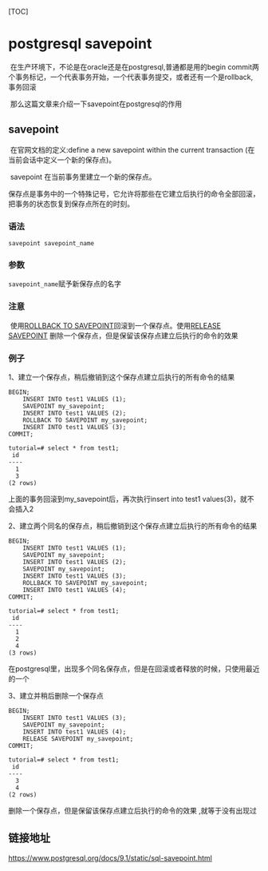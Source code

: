 [TOC]

# postgresql savepoint

​	在生产环境下，不论是在oracle还是在postgresql,普通都是用的begin commit两个事务标记，一个代表事务开始，一个代表事务提交，或者还有一个是rollback,事务回滚

​	那么这篇文章来介绍一下savepoint在postgresql的作用

## savepoint

​	在官网文档的定义:define a new savepoint within  the current transaction (在当前会话中定义一个新的保存点)。

​	savepoint 在当前事务里建立一个新的保存点。

​	保存点是事务中的一个特殊记号，它允许将那些在它建立后执行的命令全部回滚， 把事务的状态恢复到保存点所在的时刻。

### 语法

```
savepoint savepoint_name
```

### 参数

`savepoint_name`赋予新保存点的名字



### 注意

​	使用[ROLLBACK TO SAVEPOINT](http://www.postgres.cn/docs/9.4/sql-rollback-to.html)回滚到一个保存点。使用[RELEASE SAVEPOINT](http://www.postgres.cn/docs/9.4/sql-release-savepoint.html) 删除一个保存点，但是保留该保存点建立后执行的命令的效果 



### 例子

1、建立一个保存点，稍后撤销到这个保存点建立后执行的所有命令的结果

```
BEGIN;
    INSERT INTO test1 VALUES (1);
    SAVEPOINT my_savepoint;
    INSERT INTO test1 VALUES (2);
    ROLLBACK TO SAVEPOINT my_savepoint;
    INSERT INTO test1 VALUES (3);
COMMIT;
```

```
tutorial=# select * from test1;
 id 
----
  1
  3
(2 rows)

```

上面的事务回滚到my_savepoint后，再次执行insert into test1 values(3)，就不会插入2



2、建立两个同名的保存点，稍后撤销到这个保存点建立后执行的所有命令的结果

```
BEGIN;
    INSERT INTO test1 VALUES (1);
    SAVEPOINT my_savepoint;
    INSERT INTO test1 VALUES (2);
    SAVEPOINT my_savepoint;
    INSERT INTO test1 VALUES (3);
    ROLLBACK TO SAVEPOINT my_savepoint;
    INSERT INTO test1 VALUES (4);
COMMIT;
```

```
tutorial=# select * from test1;
 id 
----
  1
  2
  4
(3 rows)

```

在postgresql里，出现多个同名保存点，但是在回滚或者释放的时候，只使用最近的一个



3、建立并稍后删除一个保存点

```
BEGIN;
    INSERT INTO test1 VALUES (3);
    SAVEPOINT my_savepoint;
    INSERT INTO test1 VALUES (4);
    RELEASE SAVEPOINT my_savepoint;
COMMIT;
```

```
tutorial=# select * from test1;
 id 
----
  3
  4
(2 rows)

```

删除一个保存点，但是保留该保存点建立后执行的命令的效果 ,就等于没有出现过



## 链接地址

https://www.postgresql.org/docs/9.1/static/sql-savepoint.html

